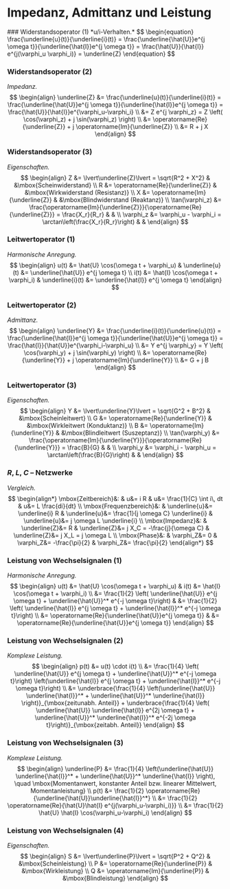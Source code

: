 <!-- !split -->
<!-- jupyter-book 04_lec.md -->
# Impedanz, Admittanz und Leistung

<div id="sec:imp"></div>
<!-- !split -->
### Widerstandsoperator (1)
*u/i-Verhalten.* 
$$
\begin{equation}
\frac{\underline{u}(t)}{\underline{i}(t)} 
= \frac{\underline{\hat{U}}e^{j \omega t}}{\underline{\hat{I}}e^{j \omega t}}
= \frac{\hat{U}}{\hat{I}} e^{j(\varphi_u \varphi_i)} = \underline{Z}
\end{equation}
$$



<!-- !split -->
### Widerstandsoperator (2)
*Impedanz.* 
$$
\begin{align}
\underline{Z} &= \frac{\underline{u}(t)}{\underline{i}(t)} =
\frac{\underline{\hat{U}}e^{j \omega t}}{\underline{\hat{I}}e^{j \omega t}} =
\frac{\hat{U}}{\hat{I}}e^{\varphi_u-\varphi_i} \\
&= Z e^{j \varphi_z} = Z \left( \cos(\varphi_z) + j \sin(\varphi_z) \right) \\
&= \operatorname{Re}{\underline{Z}} + j \operatorname{Im}{\underline{Z}} \\
&= R + j X
\end{align}
$$



<!-- !split -->
### Widerstandsoperator (3)
*Eigenschaften.* 
$$
\begin{align}
Z &= \lvert\underline{Z}\lvert = \sqrt{R^2 + X^2} & &\mbox{Scheinwiderstand} \\
R &= \operatorname{Re}{\underline{Z}} & &\mbox{Wirkwiderstand (Resistanz)} \\
X &= \operatorname{Im}{\underline{Z}} & &\mbox{Blindwiderstand (Reaktanz)} \\
\tan(\varphi_z) &= \frac{\operatorname{Im}{\underline{Z}}}{\operatorname{Re}{\underline{Z}}} = \frac{X_r}{R_r}  & & \\
\varphi_z &= \varphi_u - \varphi_i = \arctan\left(\frac{X_r}{R_r}\right) & &
\end{align}
$$



<!-- !split -->
### Leitwertoperator (1)
*Harmonische Anregung.* 
$$
\begin{align}
u(t) &= \hat{U} \cos(\omega t + \varphi_u) & \underline{u}(t) &= \underline{\hat{U}} e^{j \omega t} \\
i(t) &= \hat{I} \cos(\omega t + \varphi_i) & \underline{i}(t) &= \underline{\hat{I}} e^{j \omega t}
\end{align}
$$



<!-- !split -->
### Leitwertoperator (2)
*Admittanz.* 
$$
\begin{align}
\underline{Y} &= \frac{\underline{i}(t)}{\underline{u}(t)} =
\frac{\underline{\hat{I}}e^{j \omega t}}{\underline{\hat{U}}e^{j \omega t}} =
\frac{\hat{I}}{\hat{U}}e^{\varphi_i-\varphi_u} \\
&= Y e^{j \varphi_y} = Y \left( \cos(\varphi_y) + j \sin(\varphi_y) \right) \\
&= \operatorname{Re}{\underline{Y}} + j \operatorname{Im}{\underline{Y}} \\
&= G + j B
\end{align}
$$



<!-- !split -->
### Leitwertoperator (3)
*Eigenschaften.* 
$$
\begin{align}
Y &= \lvert\underline{Y}\lvert = \sqrt{G^2 + B^2} & &\mbox{Scheinleitwert} \\
G &= \operatorname{Re}{\underline{Y}} & &\mbox{Wirkleitwert (Konduktanz)} \\
B &= \operatorname{Im}{\underline{Y}} & &\mbox{Blindleitwert (Suszeptanz)} \\
\tan(\varphi_y) &= \frac{\operatorname{Im}{\underline{Y}}}{\operatorname{Re}{\underline{Y}}} = \frac{B}{G}  & & \\
\varphi_y &= \varphi_i - \varphi_u = \arctan\left(\frac{B}{G}\right) & &
\end{align}
$$



<!-- !split -->
### $R$, $L$, $C$ &ndash; Netzwerke
*Vergleich.* 
$$
\begin{align*}
\mbox{Zeitbereich}&: & u&= i R &  u&= \frac{1}{C} \int i\, dt & u&= L \frac{di}{dt} \\
\mbox{Frequenzbereich}&: & \underline{u}&= \underline{i} R &
\underline{u}&= \frac{1}{j \omega C} \underline{i} &
\underline{u}&= j \omega L \underline{i} \\
\mbox{Impedanz}&: & \underline{Z}&= R &
\underline{Z}&= j X_C = -\frac{j}{\omega C} &
\underline{Z}&= j X_L = j \omega L \\
\mbox{Phase}&: & \varphi_Z&= 0 & \varphi_Z&= -\frac{\pi}{2} & \varphi_Z&= \frac{\pi}{2}
\end{align*}
$$



<!-- !split -->
### Leistung von Wechselsignalen (1)
*Harmonische Anregung.* 
$$
\begin{align}
u(t) &= \hat{U} \cos(\omega t + \varphi_u) & i(t) &= \hat{I} \cos(\omega t + \varphi_i) \\
&= \frac{1}{2} \left( \underline{\hat{U}} e^{j \omega t} + \underline{\hat{U}}^* e^{-j \omega t}\right) & 
&= \frac{1}{2} \left( \underline{\hat{I}} e^{j \omega t} +  \underline{\hat{I}}^* e^{-j \omega t}\right) \\
&= \operatorname{Re}{\underline{\hat{U}}e^{j \omega t}} & &= \operatorname{Re}{\underline{\hat{U}}e^{j \omega t}}
\end{align}
$$



<!-- !split -->
### Leistung von Wechselsignalen (2)
*Komplexe Leistung.* 
$$
\begin{align}
p(t) &= u(t) \cdot i(t) \\
&= \frac{1}{4} \left( \underline{\hat{U}} e^{j \omega t} +
\underline{\hat{U}}^* e^{-j \omega t}\right)  
\left(\underline{\hat{I}} e^{j \omega t} + \underline{\hat{I}}^* e^{-j \omega t}\right) \\
&= \underbrace{\frac{1}{4} \left(\underline{\hat{U}} \underline{\hat{I}}^* +
\underline{\hat{U}}^* \underline{\hat{I}} \right)}_{\mbox{zeitunabh. Anteil}} +
\underbrace{\frac{1}{4} \left( \underline{\hat{U}}
\underline{\hat{I}} e^{2j \omega t} + \underline{\hat{U}}^*
\underline{\hat{I}}^* e^{-2j \omega t}\right)}_{\mbox{zeitabh. Anteil}}
\end{align}
$$



<!-- !split -->
### Leistung von Wechselsignalen (3)
*Komplexe Leistung.* 
$$
\begin{align}
\underline{P} &= \frac{1}{4} \left(\underline{\hat{U}} \underline{\hat{I}}^* +
\underline{\hat{U}}^* \underline{\hat{I}} \right), \quad
\mbox{Momentanwert, konstanter Anteil bzw. linearer Mittelwert, Momentanleistung} \\
p(t) &= \frac{1}{2} \operatorname{Re}{\underline{\hat{U}}\underline{\hat{I}}^*} \\
&= \frac{1}{2} \operatorname{Re}{\hat{U}\hat{I} e^{j(\varphi_u-\varphi_i)}} \\
&= \frac{1}{2} \hat{U} \hat{I} \cos(\varphi_u-\varphi_i)
\end{align}
$$



<!-- !split -->
### Leistung von Wechselsignalen (4)
*Eigenschaften.* 
$$
\begin{align}
S &= \lvert\underline{P}\lvert = \sqrt{P^2 + Q^2} & &\mbox{Scheinleistung} \\
P &= \operatorname{Re}{\underline{P}} & &\mbox{Wirkleistung} \\
Q &= \operatorname{Im}{\underline{P}} & &\mbox{Blindleistung}
\end{align}
$$



<!-- !split -->
